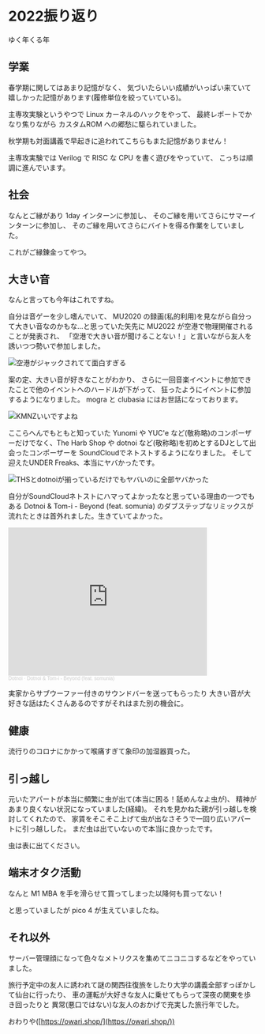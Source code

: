 # 2022振り返り

ゆく年くる年

## 学業

春学期に関してはあまり記憶がなく、
気づいたらいい成績がいっぱい来ていて嬉しかった記憶があります(履修単位を絞っていている)。

主専攻実験というやつで Linux カーネルのハックをやって、
最終レポートでかなり焦りながら カスタムROM への郷愁に駆られていました。

秋学期も対面講義で早起きに追われてこちらもまた記憶がありません！

主専攻実験では Verilog で RISC な CPU を書く遊びをやっていて、
こっちは順調に進んでいます。

## 社会

なんとご縁があり 1day インターンに参加し、
そのご縁を用いてさらにサマーインターンに参加し、
そのご縁を用いてさらにバイトを得る作業をしていました。

これがご縁錬金ってやつ。

## 大きい音

なんと言っても今年はこれですね。

自分は音ゲーを少し嗜んでいて、
MU2020 の録画(私的利用)を見ながら自分って大きい音なのかもな...と思っていた矢先に
MU2022 が空港で物理開催されることが発表され、
「空港で大きい音が聞けることない！」と言いながら友人を誘いつつ勢いで参加しました。

![空港がジャックされてて面白すぎる](./img/mu2022.png)

案の定、大きい音が好きなことがわかり、
さらに一回音楽イベントに参加できたことで他のイベントへのハードルが下がって、
狂ったようにイベントに参加するようになりました。
mogra と clubasia にはお世話になっております。

![KMNZいいですよね](./img/butterfly.png)

ここらへんでもともと知っていた Yunomi や YUC'e など(敬称略)のコンポーザーだけでなく、The Harb Shop や dotnoi など(敬称略)を初めとするDJとして出会ったコンポーザーを
SoundCloudでネトストするようになりました。
そして迎えたUNDER Freaks、本当にヤバかったです。

![THSとdotnoiが揃っているだけでもヤバいのに全部ヤバかった](./img/u-fre.png)

自分がSoundCloudネトストにハマってよかったなと思っている理由の一つでもある Dotnoi &amp; Tom-i - Beyond (feat. somunia) のダブステップなリミックスが流れたときは首外れました。生きていてよかった。

<iframe width="80%" height="300" scrolling="no" frameborder="no" allow="autoplay" src="https://w.soundcloud.com/player/?url=https%3A//api.soundcloud.com/tracks/916511543&color=%23ff5500&auto_play=false&hide_related=false&show_comments=true&show_user=true&show_reposts=false&show_teaser=true&visual=true"></iframe><div style="font-size: 10px; color: #cccccc;line-break: anywhere;word-break: normal;overflow: hidden;white-space: nowrap;text-overflow: ellipsis; font-family: Interstate,Lucida Grande,Lucida Sans Unicode,Lucida Sans,Garuda,Verdana,Tahoma,sans-serif;font-weight: 100;"><a href="https://soundcloud.com/dotnoi" title="Dotnoi" target="_blank" style="color: #cccccc; text-decoration: none;">Dotnoi</a> · <a href="https://soundcloud.com/dotnoi/dotnoi-tom-i-beyond-feat-somunia" title="Dotnoi &amp; Tom-i - Beyond (feat. somunia)" target="_blank" style="color: #cccccc; text-decoration: none;">Dotnoi &amp; Tom-i - Beyond (feat. somunia)</a></div>

実家からサブウーファー付きのサウンドバーを送ってもらったり
大きい音が大好きな話はたくさんあるのですがそれはまた別の機会に。

## 健康

流行りのコロナにかかって喉痛すぎて象印の加湿器買った。

## 引っ越し

元いたアパートが本当に頻繁に虫が出て(本当に困る！舐めんなよ虫が)、
精神があまり良くない状況になっていました(経緯)。
それを見かねた親が引っ越しを検討してくれたので、
家賃をそこそこ上げて虫が出なさそうで一回り広いアパートに引っ越しした。
まだ虫は出ていないので本当に良かったです。

虫は表に出てください。

## 端末オタク活動

なんと M1 MBA を手を滑らせて買ってしまった以降何も買ってない！

と思っていましたが pico 4 が生えていましたね。

## それ以外

サーバー管理顔になって色々なメトリクスを集めてニコニコするなどをやっていました。

旅行予定中の友人に誘われて謎の関西往復旅をしたり大学の講義全部すっぽかして仙台に行ったり、
車の運転が大好きな友人に乗せてもらって深夜の関東を歩き回ったりと
異常(悪口ではない)な友人のおかげで充実した旅行年でした。

おわりや([https://owari.shop/](https://owari.shop/))
